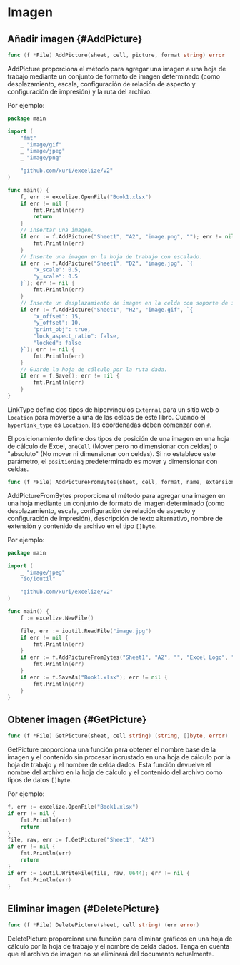 # Imagen

## Añadir imagen {#AddPicture}

```go
func (f *File) AddPicture(sheet, cell, picture, format string) error
```

AddPicture proporciona el método para agregar una imagen a una hoja de trabajo mediante un conjunto de formato de imagen determinado (como desplazamiento, escala, configuración de relación de aspecto y configuración de impresión) y la ruta del archivo.

Por ejemplo:

```go
package main

import (
    "fmt"
    _ "image/gif"
    _ "image/jpeg"
    _ "image/png"

    "github.com/xuri/excelize/v2"
)

func main() {
    f, err := excelize.OpenFile("Book1.xlsx")
    if err != nil {
        fmt.Println(err)
        return
    }
    // Insertar una imagen.
    if err := f.AddPicture("Sheet1", "A2", "image.png", ""); err != nil {
        fmt.Println(err)
    }
    // Inserte una imagen en la hoja de trabajo con escalado.
    if err := f.AddPicture("Sheet1", "D2", "image.jpg", `{
        "x_scale": 0.5,
        "y_scale": 0.5
    }`); err != nil {
        fmt.Println(err)
    }
    // Inserte un desplazamiento de imagen en la celda con soporte de impresión.
    if err := f.AddPicture("Sheet1", "H2", "image.gif", `{
        "x_offset": 15,
        "y_offset": 10,
        "print_obj": true,
        "lock_aspect_ratio": false,
        "locked": false
    }`); err != nil {
        fmt.Println(err)
    }
    // Guarde la hoja de cálculo por la ruta dada.
    if err = f.Save(); err != nil {
        fmt.Println(err)
    }
}
```

LinkType define dos tipos de hipervínculos `External` para un sitio web o `Location` para moverse a una de las celdas de este libro. Cuando el `hyperlink_type` es `Location`, las coordenadas deben comenzar con `#`.

El posicionamiento define dos tipos de posición de una imagen en una hoja de cálculo de Excel, `oneCell` (Mover pero no dimensionar con celdas) o "absoluto" (No mover ni dimensionar con celdas). Si no establece este parámetro, el `positioning` predeterminado es mover y dimensionar con celdas.

```go
func (f *File) AddPictureFromBytes(sheet, cell, format, name, extension string, file []byte) error
```

AddPictureFromBytes proporciona el método para agregar una imagen en una hoja mediante un conjunto de formato de imagen determinado (como desplazamiento, escala, configuración de relación de aspecto y configuración de impresión), descripción de texto alternativo, nombre de extensión y contenido de archivo en el tipo `[]byte`.

Por ejemplo:

```go
package main

import (
    _ "image/jpeg"
    "io/ioutil"

    "github.com/xuri/excelize/v2"
)

func main() {
    f := excelize.NewFile()

    file, err := ioutil.ReadFile("image.jpg")
    if err != nil {
        fmt.Println(err)
    }
    if err := f.AddPictureFromBytes("Sheet1", "A2", "", "Excel Logo", ".jpg", file); err != nil {
        fmt.Println(err)
    }
    if err := f.SaveAs("Book1.xlsx"); err != nil {
        fmt.Println(err)
    }
}
```

## Obtener imagen {#GetPicture}

```go
func (f *File) GetPicture(sheet, cell string) (string, []byte, error)
```

GetPicture proporciona una función para obtener el nombre base de la imagen y el contenido sin procesar incrustado en una hoja de cálculo por la hoja de trabajo y el nombre de celda dados. Esta función devuelve el nombre del archivo en la hoja de cálculo y el contenido del archivo como tipos de datos `[]byte`.

Por ejemplo:

```go
f, err := excelize.OpenFile("Book1.xlsx")
if err != nil {
    fmt.Println(err)
    return
}
file, raw, err := f.GetPicture("Sheet1", "A2")
if err != nil {
    fmt.Println(err)
    return
}
if err := ioutil.WriteFile(file, raw, 0644); err != nil {
    fmt.Println(err)
}
```

## Eliminar imagen {#DeletePicture}

```go
func (f *File) DeletePicture(sheet, cell string) (err error)
```

DeletePicture proporciona una función para eliminar gráficos en una hoja de cálculo por la hoja de trabajo y el nombre de celda dados. Tenga en cuenta que el archivo de imagen no se eliminará del documento actualmente.
